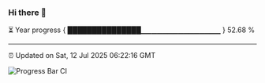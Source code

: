 ### Hi there 👋

⏳ Year progress { ███████████████▁▁▁▁▁▁▁▁▁▁▁▁▁▁▁ } 52.68 %

---

⏰ Updated on Sat, 12 Jul 2025 06:22:16 GMT

![Progress Bar CI](https://github.com/liununu/liununu/workflows/Progress%20Bar%20CI/badge.svg)
